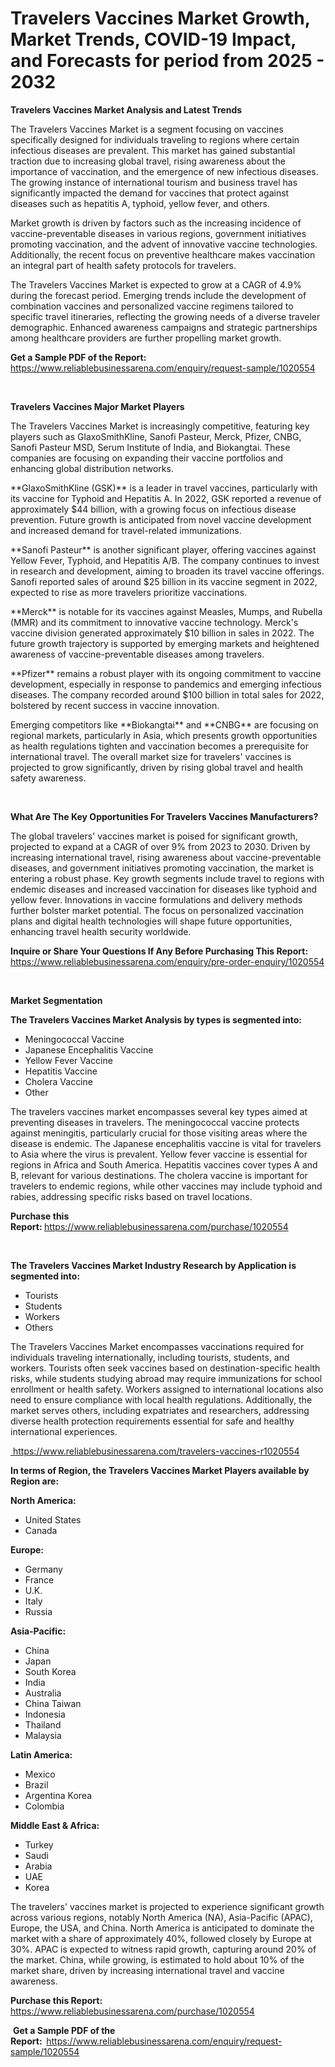 <p><h1>Travelers Vaccines Market Growth, Market Trends, COVID-19 Impact, and Forecasts for period from 2025 - 2032</h1></p><p><strong>Travelers Vaccines Market Analysis and Latest Trends</strong></p>
<p><p>The Travelers Vaccines Market is a segment focusing on vaccines specifically designed for individuals traveling to regions where certain infectious diseases are prevalent. This market has gained substantial traction due to increasing global travel, rising awareness about the importance of vaccination, and the emergence of new infectious diseases. The growing instance of international tourism and business travel has significantly impacted the demand for vaccines that protect against diseases such as hepatitis A, typhoid, yellow fever, and others.</p><p>Market growth is driven by factors such as the increasing incidence of vaccine-preventable diseases in various regions, government initiatives promoting vaccination, and the advent of innovative vaccine technologies. Additionally, the recent focus on preventive healthcare makes vaccination an integral part of health safety protocols for travelers. </p><p>The Travelers Vaccines Market is expected to grow at a CAGR of 4.9% during the forecast period. Emerging trends include the development of combination vaccines and personalized vaccine regimens tailored to specific travel itineraries, reflecting the growing needs of a diverse traveler demographic. Enhanced awareness campaigns and strategic partnerships among healthcare providers are further propelling market growth.</p></p>
<p><strong>Get a Sample PDF of the Report:&nbsp;</strong> <a href="https://www.reliablebusinessarena.com/enquiry/request-sample/1020554?utm_campaign=2175&utm_medium=2&utm_source=Github&utm_content=ia&utm_term=19042025&utm_id=travelers-vaccines">https://www.reliablebusinessarena.com/enquiry/request-sample/1020554</a></p>
<p>&nbsp;</p>
<p><strong>Travelers Vaccines Major Market Players</strong></p>
<p><p>The Travelers Vaccines Market is increasingly competitive, featuring key players such as GlaxoSmithKline, Sanofi Pasteur, Merck, Pfizer, CNBG, Sanofi Pasteur MSD, Serum Institute of India, and Biokangtai. These companies are focusing on expanding their vaccine portfolios and enhancing global distribution networks.</p><p>**GlaxoSmithKline (GSK)** is a leader in travel vaccines, particularly with its vaccine for Typhoid and Hepatitis A. In 2022, GSK reported a revenue of approximately $44 billion, with a growing focus on infectious disease prevention. Future growth is anticipated from novel vaccine development and increased demand for travel-related immunizations.</p><p>**Sanofi Pasteur** is another significant player, offering vaccines against Yellow Fever, Typhoid, and Hepatitis A/B. The company continues to invest in research and development, aiming to broaden its travel vaccine offerings. Sanofi reported sales of around $25 billion in its vaccine segment in 2022, expected to rise as more travelers prioritize vaccinations.</p><p>**Merck** is notable for its vaccines against Measles, Mumps, and Rubella (MMR) and its commitment to innovative vaccine technology. Merck's vaccine division generated approximately $10 billion in sales in 2022. The future growth trajectory is supported by emerging markets and heightened awareness of vaccine-preventable diseases among travelers.</p><p>**Pfizer** remains a robust player with its ongoing commitment to vaccine development, especially in response to pandemics and emerging infectious diseases. The company recorded around $100 billion in total sales for 2022, bolstered by recent success in vaccine innovation.</p><p>Emerging competitors like **Biokangtai** and **CNBG** are focusing on regional markets, particularly in Asia, which presents growth opportunities as health regulations tighten and vaccination becomes a prerequisite for international travel. The overall market size for travelers' vaccines is projected to grow significantly, driven by rising global travel and health safety awareness.</p></p>
<p>&nbsp;</p>
<p><strong>What Are The Key Opportunities For Travelers Vaccines Manufacturers?</strong></p>
<p><p>The global travelers' vaccines market is poised for significant growth, projected to expand at a CAGR of over 9% from 2023 to 2030. Driven by increasing international travel, rising awareness about vaccine-preventable diseases, and government initiatives promoting vaccination, the market is entering a robust phase. Key growth segments include travel to regions with endemic diseases and increased vaccination for diseases like typhoid and yellow fever. Innovations in vaccine formulations and delivery methods further bolster market potential. The focus on personalized vaccination plans and digital health technologies will shape future opportunities, enhancing travel health security worldwide.</p></p>
<p><strong>Inquire or Share Your Questions If Any Before Purchasing This Report:</strong> <a href="https://www.reliablebusinessarena.com/enquiry/pre-order-enquiry/1020554?utm_campaign=2175&utm_medium=2&utm_source=Github&utm_content=ia&utm_term=19042025&utm_id=travelers-vaccines">https://www.reliablebusinessarena.com/enquiry/pre-order-enquiry/1020554</a></p>
<p>&nbsp;</p>
<p><strong>Market Segmentation</strong></p>
<p><strong>The Travelers Vaccines Market Analysis by types is segmented into:</strong></p>
<p><ul><li>Meningococcal Vaccine</li><li>Japanese Encephalitis Vaccine</li><li>Yellow Fever Vaccine</li><li>Hepatitis Vaccine</li><li>Cholera Vaccine</li><li>Other</li></ul></p>
<p><p>The travelers vaccines market encompasses several key types aimed at preventing diseases in travelers. The meningococcal vaccine protects against meningitis, particularly crucial for those visiting areas where the disease is endemic. The Japanese encephalitis vaccine is vital for travelers to Asia where the virus is prevalent. Yellow fever vaccine is essential for regions in Africa and South America. Hepatitis vaccines cover types A and B, relevant for various destinations. The cholera vaccine is important for travelers to endemic regions, while other vaccines may include typhoid and rabies, addressing specific risks based on travel locations.</p></p>
<p><strong>Purchase this Report:&nbsp;</strong><a href="https://www.reliablebusinessarena.com/purchase/1020554?utm_campaign=2175&utm_medium=2&utm_source=Github&utm_content=ia&utm_term=19042025&utm_id=travelers-vaccines">https://www.reliablebusinessarena.com/purchase/1020554</a></p>
<p>&nbsp;</p>
<p><strong>The Travelers Vaccines Market Industry Research by Application is segmented into:</strong></p>
<p><ul><li>Tourists</li><li>Students</li><li>Workers</li><li>Others</li></ul></p>
<p><p>The Travelers Vaccines Market encompasses vaccinations required for individuals traveling internationally, including tourists, students, and workers. Tourists often seek vaccines based on destination-specific health risks, while students studying abroad may require immunizations for school enrollment or health safety. Workers assigned to international locations also need to ensure compliance with local health regulations. Additionally, the market serves others, including expatriates and researchers, addressing diverse health protection requirements essential for safe and healthy international experiences.</p></p>
<p><a href="https://www.reliablebusinessarena.com/travelers-vaccines-r1020554?utm_campaign=2175&utm_medium=2&utm_source=Github&utm_content=ia&utm_term=19042025&utm_id=travelers-vaccines">&nbsp;https://www.reliablebusinessarena.com/travelers-vaccines-r1020554</a></p>
<p><strong>In terms of Region, the Travelers Vaccines Market Players available by Region are:</strong></p>
<p>
    <p> <strong> North America: </strong>
        <ul>
            <li>United States</li>
            <li>Canada</li>
        </ul>
        </p> 
    <p> <strong> Europe: </strong>
        <ul>
            <li>Germany</li>
            <li>France</li>
            <li>U.K.</li>
            <li>Italy</li>
            <li>Russia</li>
        </ul>
        </p> 
    <p> <strong> Asia-Pacific: </strong>
        <ul>
            <li>China</li>
            <li>Japan</li>
            <li>South Korea</li>
            <li>India</li>
            <li>Australia</li>
            <li>China Taiwan</li>
            <li>Indonesia</li>
            <li>Thailand</li>
            <li>Malaysia</li>
        </ul>
        </p> 
    <p> <strong> Latin America: </strong>
        <ul>
            <li>Mexico</li>
            <li>Brazil</li>
            <li>Argentina Korea</li>
            <li>Colombia</li>
        </ul>
        </p> 
    <p> <strong> Middle East & Africa: </strong>
        <ul>
            <li>Turkey</li>
            <li>Saudi</li>
            <li>Arabia</li>
            <li>UAE</li>
            <li>Korea</li>
        </ul>
    </p>
    </p>
<p><p>The travelers' vaccines market is projected to experience significant growth across various regions, notably North America (NA), Asia-Pacific (APAC), Europe, the USA, and China. North America is anticipated to dominate the market with a share of approximately 40%, followed closely by Europe at 30%. APAC is expected to witness rapid growth, capturing around 20% of the market. China, while growing, is estimated to hold about 10% of the market share, driven by increasing international travel and vaccine awareness.</p></p>
<p><strong>Purchase this Report: </strong><a href="https://www.reliablebusinessarena.com/purchase/1020554?utm_campaign=2175&utm_medium=2&utm_source=Github&utm_content=ia&utm_term=19042025&utm_id=travelers-vaccines">https://www.reliablebusinessarena.com/purchase/1020554</a></p>
<p>&nbsp;<strong>Get a Sample PDF of the Report:&nbsp;&nbsp;</strong><a href="https://www.reliablebusinessarena.com/enquiry/request-sample/1020554?utm_campaign=2175&utm_medium=2&utm_source=Github&utm_content=ia&utm_term=19042025&utm_id=travelers-vaccines">https://www.reliablebusinessarena.com/enquiry/request-sample/1020554</a></p>
<p><strong></strong></p>
<p><p></p><p></p><p></p></p>